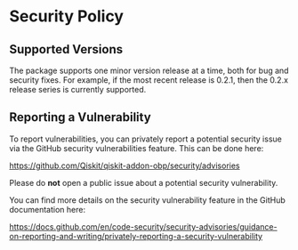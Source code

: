 # Security Policy

## Supported Versions

The package supports one minor version release at a time, both for bug and security fixes.
For example, if the most recent release is 0.2.1, then the 0.2.x release series is currently supported.

## Reporting a Vulnerability

To report vulnerabilities, you can privately report a potential security issue
via the GitHub security vulnerabilities feature. This can be done here:

https://github.com/Qiskit/qiskit-addon-obp/security/advisories

Please do **not** open a public issue about a potential security vulnerability.

You can find more details on the security vulnerability feature in the GitHub
documentation here:

https://docs.github.com/en/code-security/security-advisories/guidance-on-reporting-and-writing/privately-reporting-a-security-vulnerability
